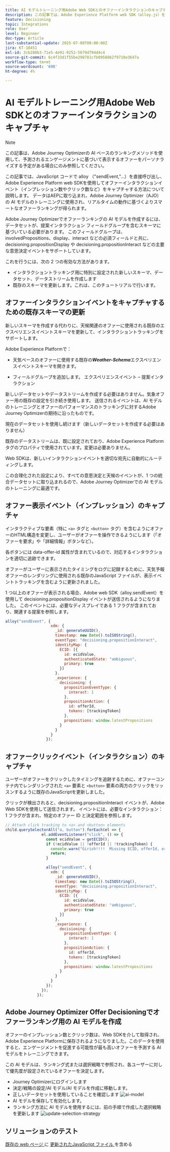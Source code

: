 ```yaml
---
title: AI モデルトレーニング用Adobe Web SDKとのオファーインタラクションのキャプチャ
description: この記事では、Adobe Experience Platform web SDK（alloy.js）を使用してユーザーインタラクションデータ（オファーのインプレッション数やクリック数など）をキャプチャする方法について説明します。 このデータは、Adobe Journey Optimizer（AJO）の AI モデルをトレーニングし、ユーザーの行動とコンテキストシグナルに基づいてオファーをインテリジェントにランク付けする基盤として機能します。
feature: Decisioning
topic: Integrations
role: User
level: Beginner
doc-type: Article
last-substantial-update: 2025-07-08T00:00:00Z
jira: KT-18451
exl-id: 3cb280b3-71e5-4e91-9252-5679d794d4c4
source-git-commit: 6c4f33d1f55be298781cfb0958862f9710e3647a
workflow-type: tm+mt
source-wordcount: '698'
ht-degree: 4%

---
```


# AI モデルトレーニング用Adobe Web SDKとのオファーインタラクションのキャプチャ

>[!NOTE]
>
> この記事は、Adobe Journey Optimizerの AI ベースのランキングメソッドを使用して、予測されるエンゲージメントに基づいて表示するオファーをパーソナライズする予定がある場合にのみ参照してください。



この記事では、JavaScript コードで alloy （&quot;sendEvent,&quot;...）を直接呼び出し、Adobe Experience Platform web SDKを使用してオファーインタラクションイベント（インプレッション数やクリック数など）をキャプチャする方法について説明します。 データはAEPに取り込まれ、Adobe Journey Optimizer（AJO）の AI モデルのトレーニングに使用され、リアルタイムの動作に基づくよりスマートなオファーランキングが得られます。

Adobe Journey Optimizerでオファーランキングの AI モデルを作成するには、データセットが、提案インタラクション フィールドグループを含むスキーマに基づいている必要があります。 このフィールドグループは、involvedPropositions、display、interact などの必須フィールドと共に、decisioning.propositionDisplay や decisioning.propositionInteract などの主要な意思決定イベントをサポートしています。

これを行うには、次の 2 つの有効な方法があります。

- インタラクショントラッキング用に特別に設定された新しいスキーマ、データセット、データストリームを作成します
- 既存のスキーマを更新します。これは、このチュートリアルで行います。



## オファーインタラクションイベントをキャプチャするための既存スキーマの更新

新しいスキーマを作成する代わりに、天候関連のオファーに使用される既存のエクスペリエンスイベントスキーマを更新して、インタラクショントラッキングをサポートします。

Adobe Experience Platformで：

- 天気ベースのオファーに使用する既存の _&#x200B;**Weather-Schema**&#x200B;_ エクスペリエンスイベントスキーマを開きます。

- フィールドグループを追加します。
エクスペリエンスイベント – 提案インタラクション

新しいデータセットやデータストリームを作成する必要はありません。気象オファー用の既存の設定を引き続き使用します。 送信されるイベントは、AI モデルのトレーニングとオファーのパフォーマンスのトラッキングに対するAdobe Journey Optimizerの期待に沿ったものです。


現在のデータセットを使用し続けます（新しいデータセットを作成する必要はありません）

既存のデータストリームは、既に設定されており、Adobe Experience Platform タグのプロパティで使用されています。変更は必要ありません。

Web SDKは、新しいインタラクションイベントを適切な宛先に自動的にルーティングします。

この合理化された設定により、すべての意思決定と天候のイベントが、1 つの統合データセットに取り込まれるので、Adobe Journey Optimizerでの AI モデルのトレーニングに最適です。


## オファー表示イベント（インプレッション）のキャプチャ

インタラクティブな要素（特に `<a>` タグと `<button>` タグ）を含むようにオファーのHTML構造を変更し、ユーザーがオファーを操作できるようにします（「オファーを要求」や「詳細情報」ボタンなど）。

各ボタンには data-offer-id 属性が含まれているので、対応するインタラクションを適切に追跡できます。



オファーがユーザーに表示されたタイミングをログに記録するために、天気予報オファーのレンダリングに使用される既存のJavaScript ファイルが、表示イベントトラッキングを含むように更新されました。

1 つ以上のオファーが表示される場合、Adobe web SDK（alloy.sendEvent）を使用して decisioning.propositionDisplay イベントが送信されるようになりました。 このイベントには、必要なディスプレイである 1 フラグが含まれており、関連する提案を参照します。


```javascript
alloy("sendEvent", {
                    xdm: {
                      _id: generateUUID(),
                      timestamp: new Date().toISOString(),
                      eventType: "decisioning.propositionInteract",
                      identityMap: {
                        ECID: [{
                          id: ecidValue,
                          authenticatedState: "ambiguous",
                          primary: true
                        }]
                      },
                      _experience: {
                        decisioning: {
                          propositionEventType: {
                            interact: 1
                          },
                          propositionAction: {
                            id: offerId,
                            tokens: [trackingToken]
                          },
                          propositions: window.latestPropositions
                        }
                      }
                    }
                  });
```

## オファークリックイベント（インタラクション）のキャプチャ

ユーザーがオファーをクリックしたタイミングを追跡するために、オファーコンテナ内でレンダリングされた `<a>` 要素と `<button>` 要素の両方のクリックをリッスンするように既存のJavaScriptを更新しました。

クリックが検出されると、decisioning.propositionInteract イベントが、Adobe Web SDKを使用して送信されます。 イベントには、必要なインタラクション：1 フラグが含まれ、特定のオファー ID と決定範囲を参照します。

```javascript
// Attach click tracking to <a> and <button> elements
child.querySelectorAll("a, button").forEach(el => {
                el.addEventListener("click", () => {
                  const ecidValue = getECID();
                  if (!ecidValue || !offerId || !trackingToken) {
                    console.warn("Girish!!!!  Missing ECID, offerId, or trackingToken. Interaction event not sent.");
                    return;
                  }

                  alloy("sendEvent", {
                    xdm: {
                      _id: generateUUID(),
                      timestamp: new Date().toISOString(),
                      eventType: "decisioning.propositionInteract",
                      identityMap: {
                        ECID: [{
                          id: ecidValue,
                          authenticatedState: "ambiguous",
                          primary: true
                        }]
                      },
                      _experience: {
                        decisioning: {
                          propositionEventType: {
                            interact: 1
                          },
                          propositionAction: {
                            id: offerId,
                            tokens: [trackingToken]
                          },
                          propositions: window.latestPropositions
                        }
                      }
                    }
                  });
                });
              });
```

## Adobe Journey Optimizer Offer Decisioningでオファーランキング用の AI モデルを作成

オファーのインプレッション数とクリック数は、Web SDKを介して取得され、Adobe Experience Platformに保存されるようになりました。このデータを使用すると、エンゲージメントを促進する可能性が最も高いオファーを予測する AI モデルをトレーニングできます。

この AI モデルは、ランキング式または選択戦略で参照され、各ユーザーに対して優先度が設定されているオファーを決定します。
- Journey Optimizerにログインします
- 決定/戦略の設定/AI モデル/AI モデルを作成に移動します。
- 正しいデータセットを使用していることを確認します
  ![ai-model](assets/ai-model.png)
- AI モデルを保存して有効化します。
- ランキング方法に AI モデルを使用するには、前の手順で作成した選択戦略を更新します
  ![update-selection-strategy](assets/update-selection-strategy.png)

## ソリューションのテスト

[ 既存の web ページ ](assets/ai-model.js) に [ 更新されたJavaScript ファイル ](assets/weather-offers.html) を含める
